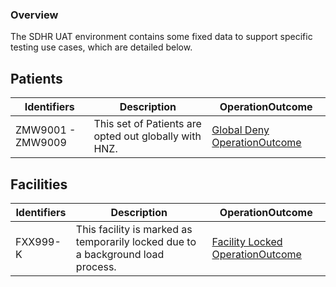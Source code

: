 ### Overview

The SDHR UAT environment contains some fixed data to support specific testing use cases, which are detailed below.

## Patients

| Identifiers | Description | OperationOutcome |
| -------- | ------- | ------- |
| ZMW9001 - ZMW9009  |  This set of Patients are opted out globally with HNZ. | [Global Deny OperationOutcome](./OperationOutcome-OperationOutcomeGlobalDenyExample.json.html) |

## Facilities

| Identifiers | Description | OperationOutcome |
| -------- | ------- | ------- |
| FXX999-K  | This facility is marked as temporarily locked due to a background load process. | [Facility Locked OperationOutcome](./OperationOutcome-OperationOutcomeFacilityLocked.json.html) |
